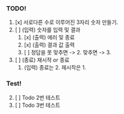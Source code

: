 ### TODO!

1. [x] 서로다른 수로 이루어진 3자리 숫자 만들기.
2. [ ] (입력) 숫자를 입력 및 결과
   1. [x] (출력) 에러 및 종료
   2. [x] (출력) 결과 값 출력
   3. [ ] 정답을 못 맞추면 -> 2. 맞추면 -> 3.
3. [ ] (종료) 재시작 or 종료
   1. (입력) 종료는 2. 재시작은 1.

### Test!

2. [ ] Todo 2번 테스트
3. [ ] Todo 3번 테스트

